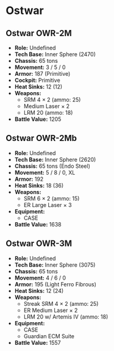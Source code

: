 # Ostwar
## Ostwar OWR-2M
- **Role:** Undefined
- **Tech Base:** Inner Sphere (2470)
- **Chassis:** 65 tons
- **Movement:** 3 / 5 / 0
- **Armor:** 187 (Primitive)
- **Cockpit:** Primitive
- **Heat Sinks:** 12 (12)
- **Weapons:**
  - SRM 4 × 2 (ammo: 25)
  - Medium Laser × 2
  - LRM 20 (ammo: 18)
- **Battle Value:** 1205

## Ostwar OWR-2Mb
- **Role:** Undefined
- **Tech Base:** Inner Sphere (2620)
- **Chassis:** 65 tons (Endo Steel)
- **Movement:** 5 / 8 / 0, XL
- **Armor:** 192
- **Heat Sinks:** 18 (36)
- **Weapons:**
  - SRM 6 × 2 (ammo: 15)
  - ER Large Laser × 3
- **Equipment:**
  - CASE
- **Battle Value:** 1638

## Ostwar OWR-3M
- **Role:** Undefined
- **Tech Base:** Inner Sphere (3075)
- **Chassis:** 65 tons
- **Movement:** 4 / 6 / 0
- **Armor:** 195 (Light Ferro Fibrous)
- **Heat Sinks:** 12 (24)
- **Weapons:**
  - Streak SRM 4 × 2 (ammo: 25)
  - ER Medium Laser × 2
  - LRM 20 w/ Artemis IV (ammo: 18)
- **Equipment:**
  - CASE
  - Guardian ECM Suite
- **Battle Value:** 1557

